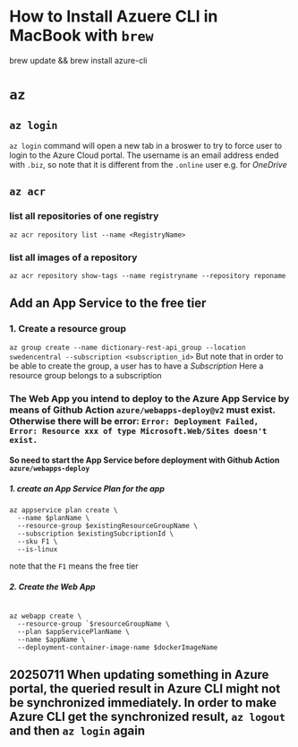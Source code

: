 # How to Install Azuere CLI in MacBook with `brew`
brew update && brew install azure-cli
# `az`
## `az login`
`az login` command will open a new tab in a broswer to try to force user to login to the Azure Cloud portal. The username is an email address ended with `.biz`, so note that it is different from the `.online` user e.g. for *OneDrive*

## `az acr`
### list all repositories of one registry
`az acr repository list --name <RegistryName>`
### list all images of a repository
`az acr repository show-tags --name registryname --repository reponame`
## Add an App Service to the free tier
### 1. Create a resource group
`az group create --name dictionary-rest-api_group --location swedencentral --subscription <subscription_id>`
But note that in order to be able to create the group, a user has to have a *Subscription*
Here a resource group belongs to a subscription

### The Web App you intend to deploy to the Azure App Service by means of Github Action `azure/webapps-deploy@v2` must exist. Otherwise there will be error: `Error: Deployment Failed, Error: Resource xxx of type Microsoft.Web/Sites doesn't exist.`
#### So need to start the App Service before deployment with Github Action `azure/webapps-deploy`
##### 1. create an App Service Plan for the app
```
az appservice plan create \
  --name $planName \
  --resource-group $existingResourceGroupName \
  --subscription $existingSubcriptionId \
  --sku F1 \
  --is-linux
```
note that the `F1` means the free tier
##### 2. Create the Web App
```

az webapp create \
  --resource-group `$resourceGroupName \
  --plan $appServicePlanName \
  --name $appName \
  --deployment-container-image-name $dockerImageName

```
 
## 20250711 When updating something in Azure portal, the queried result in Azure CLI might not be synchronized immediately. In order to make Azure CLI get the synchronized result, `az logout` and then `az login` again 
